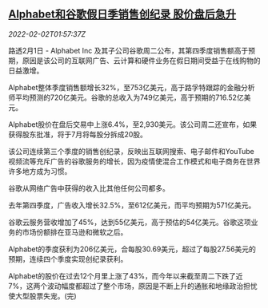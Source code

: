 <!--1643767263000-->
[Alphabet和谷歌假日季销售创纪录 股价盘后急升](https://cn.reuters.com/article/alphabet-google-holiday-sales-0201-tues-idCNKBS2K703H)
------

<div><i>2022-02-02T01:57:37Z</i></div><p>路透2月1日 - Alphabet Inc 及其子公司谷歌周二公布，其第四季度销售额高于预期，原因是该公司的互联网广告、云计算和硬件业务在假日期间受益于在线购物的日益激增。</p><p>Alphabet整体季度销售额增长32%，至753亿美元，高于路孚特跟踪的金融分析师平均预测的720亿美元。谷歌的总收入为749亿美元，高于预期的716.52亿美元。</p><p>Alphabet股价在盘后交易中上涨6.4%，至2,930美元。该公司周二还宣布，如果获得股东批准，将于7月将每股分拆成20股。</p><p>该公司连续第三个季度的销售创纪录，反映出互联网搜索、电子邮件和YouTube视频流等充斥广告的谷歌服务的增长，因为疫情使混合工作模式和电子商务在世界许多地方成为习惯。</p><p>谷歌从网络广告中获得的收入比其他任何公司都多。</p><p>去年第四季度，广告收入增长32.5%，至612亿美元，而平均预期为571亿美元。</p><p>谷歌云服务营收增加了45%，达到55亿美元，高于预估的54亿美元。谷歌这项业务的市场份额排在亚马逊和微软之后。</p><p>Alphabet的季度获利为206亿美元，合每股30.69美元，超过了每股27.56美元的预期，连续四个季度实现创纪录获利。</p><p>Alphabet的股价在过去12个月里上涨了43%，而今年以来截至周二下跌了近7%，这两个波动幅度都超过了整个市场，原因是不断上升的通胀和地缘政治担忧使大型股票失宠。(完)</p>

